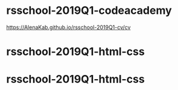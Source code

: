 # rsschool-2019Q1-codeacademy
 https://AlenaKab.github.io/rsschool-2019Q1-cv/cv
# rsschool-2019Q1-html-css
# rsschool-2019Q1-html-css
